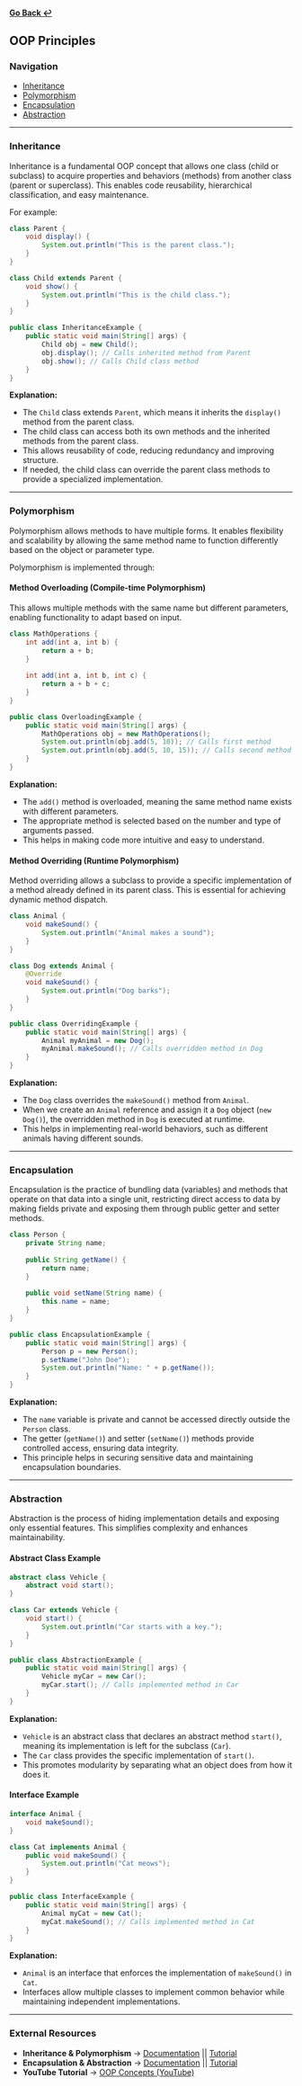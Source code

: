 #### [Go Back ↩](../README.md)

## OOP Principles

### Navigation

- [Inheritance](#inheritance)
- [Polymorphism](#polymorphism)
- [Encapsulation](#encapsulation)
- [Abstraction](#abstraction)

---

### Inheritance

Inheritance is a fundamental OOP concept that allows one class (child or subclass) to acquire properties and behaviors (methods) from another class (parent or superclass). This enables code reusability, hierarchical classification, and easy maintenance.

For example:

```java
class Parent {
    void display() {
        System.out.println("This is the parent class.");
    }
}

class Child extends Parent {
    void show() {
        System.out.println("This is the child class.");
    }
}

public class InheritanceExample {
    public static void main(String[] args) {
        Child obj = new Child();
        obj.display(); // Calls inherited method from Parent
        obj.show(); // Calls Child class method
    }
}
```

**Explanation:**
- The `Child` class extends `Parent`, which means it inherits the `display()` method from the parent class.
- The child class can access both its own methods and the inherited methods from the parent class.
- This allows reusability of code, reducing redundancy and improving structure.
- If needed, the child class can override the parent class methods to provide a specialized implementation.

---

### Polymorphism

Polymorphism allows methods to have multiple forms. It enables flexibility and scalability by allowing the same method name to function differently based on the object or parameter type.

Polymorphism is implemented through:

#### Method Overloading (Compile-time Polymorphism)

This allows multiple methods with the same name but different parameters, enabling functionality to adapt based on input.

```java
class MathOperations {
    int add(int a, int b) {
        return a + b;
    }
    
    int add(int a, int b, int c) {
        return a + b + c;
    }
}

public class OverloadingExample {
    public static void main(String[] args) {
        MathOperations obj = new MathOperations();
        System.out.println(obj.add(5, 10)); // Calls first method
        System.out.println(obj.add(5, 10, 15)); // Calls second method
    }
}
```

**Explanation:**
- The `add()` method is overloaded, meaning the same method name exists with different parameters.
- The appropriate method is selected based on the number and type of arguments passed.
- This helps in making code more intuitive and easy to understand.

#### Method Overriding (Runtime Polymorphism)

Method overriding allows a subclass to provide a specific implementation of a method already defined in its parent class. This is essential for achieving dynamic method dispatch.

```java
class Animal {
    void makeSound() {
        System.out.println("Animal makes a sound");
    }
}

class Dog extends Animal {
    @Override
    void makeSound() {
        System.out.println("Dog barks");
    }
}

public class OverridingExample {
    public static void main(String[] args) {
        Animal myAnimal = new Dog();
        myAnimal.makeSound(); // Calls overridden method in Dog
    }
}
```

**Explanation:**
- The `Dog` class overrides the `makeSound()` method from `Animal`.
- When we create an `Animal` reference and assign it a `Dog` object (`new Dog()`), the overridden method in `Dog` is executed at runtime.
- This helps in implementing real-world behaviors, such as different animals having different sounds.

---

### Encapsulation

Encapsulation is the practice of bundling data (variables) and methods that operate on that data into a single unit, restricting direct access to data by making fields private and exposing them through public getter and setter methods.

```java
class Person {
    private String name;
    
    public String getName() {
        return name;
    }
    
    public void setName(String name) {
        this.name = name;
    }
}

public class EncapsulationExample {
    public static void main(String[] args) {
        Person p = new Person();
        p.setName("John Doe");
        System.out.println("Name: " + p.getName());
    }
}
```

**Explanation:**
- The `name` variable is private and cannot be accessed directly outside the `Person` class.
- The getter (`getName()`) and setter (`setName()`) methods provide controlled access, ensuring data integrity.
- This principle helps in securing sensitive data and maintaining encapsulation boundaries.

---

### Abstraction

Abstraction is the process of hiding implementation details and exposing only essential features. This simplifies complexity and enhances maintainability.

#### Abstract Class Example

```java
abstract class Vehicle {
    abstract void start();
}

class Car extends Vehicle {
    void start() {
        System.out.println("Car starts with a key.");
    }
}

public class AbstractionExample {
    public static void main(String[] args) {
        Vehicle myCar = new Car();
        myCar.start(); // Calls implemented method in Car
    }
}
```

**Explanation:**
- `Vehicle` is an abstract class that declares an abstract method `start()`, meaning its implementation is left for the subclass (`Car`).
- The `Car` class provides the specific implementation of `start()`.
- This promotes modularity by separating what an object does from how it does it.

#### Interface Example

```java
interface Animal {
    void makeSound();
}

class Cat implements Animal {
    public void makeSound() {
        System.out.println("Cat meows");
    }
}

public class InterfaceExample {
    public static void main(String[] args) {
        Animal myCat = new Cat();
        myCat.makeSound(); // Calls implemented method in Cat
    }
}
```

**Explanation:**
- `Animal` is an interface that enforces the implementation of `makeSound()` in `Cat`.
- Interfaces allow multiple classes to implement common behavior while maintaining independent implementations.

---

### External Resources

- **Inheritance & Polymorphism** → [Documentation](https://www.geeksforgeeks.org/inheritance-in-java/) || [Tutorial](https://www.baeldung.com/java-inheritance)
- **Encapsulation & Abstraction** → [Documentation](https://www.tutorialspoint.com/java/java_encapsulation.htm) || [Tutorial](https://www.baeldung.com/java-abstract-class)
- **YouTube Tutorial** → [OOP Concepts (YouTube)](https://www.youtube.com/watch?v=46T2wD3IuhM&ab_channel=KunalKushwaha)
